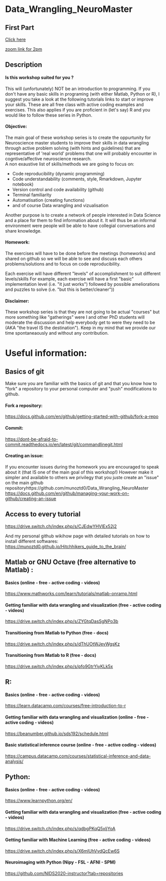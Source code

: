 # Data_Wrangling_NeuroMaster

## First Part
[Click here](https://munoztd0.github.io/Data_Wrangling_NeuroMaster/)


[zoom link for 2pm](https://unige.zoom.us/j/96247252194)


## Description
#### Is this workshop suited for you ? 
This will (unfortunately) NOT be an introduction to programming. If you don't have any basic skills in programing (with either Matlab, Python or R), I suggest you take a look at the following tutorials links to start or improve your skills. These are all free class with active coding examples and exercises. 
This also applies if you are proficient in (let's say) R and you would like to follow these series in Python. 

#### Objective: 
The main goal of these workshop series is to create the oppurtunity for Neuroscience master students to improve their skills in data wrangling through active problem solving (with hints and guidelines) that are representative of 'real world' problems that one will probably encounter in cogntive/affective neuroscience research.  
A non exaustive list of skills/methods we are going to focus on: 
  - Code reproducibility (dynamic programming)
  - Code understandability (comments, style, Rmarkdown, Jupyter notebook)
  - Version control and code availability (github)
  - Terminal familiarity
  - Automatisation (creating functions)
  - and of course Data wrangling and vizualisation

Another purpose is to create a network of people interested in Data Science and a place for them to find information about it. It will thus be an informal environment were people will be able to have collegial conversations and share knowledge. 

#### Homework: 
The exercises will have to be done before the meetings (homeworks) and shared on github so we will be able to see and discuss each others problems/solutions and to focus on code reproducibility. 

Each exercise will have different "levels" of accomplishment to suit different levels/skills For example, each exercise will have a first "basic" implementation level (i.e. "it just works") followed by possible ameliorations and puzzles to solve (i.e. "but this is better/cleaner"))

#### Disclaimer: 
These workshop series is that they are not going to be actual "courses" but more something like "gatherings" were I and other PhD students will moderate the discussion and help everybody get to were they need to be (AKA "the travel IS the destination"). Keep in my mind that we provide our time spontaneaously and without any contribution.


# Useful information: 

## Basics of git 
Make sure you are familiar with the basics of git and that you know how to "fork" a repository to your personal computer and "push" modifications to github. 

#### Fork a repository: 
https://docs.github.com/en/github/getting-started-with-github/fork-a-repo

#### Commit: 
https://dont-be-afraid-to-commit.readthedocs.io/en/latest/git/commandlinegit.html

#### Creating an issue: 
If you encounter issues during the homework you are encouraged to speak about it (that IS one of the main goal of this workshop!)
However make it simpler and available to others we privilegy that you juste create an "issue" on the main github repositoryhttps://github.com/munoztd0/Data_Wrangling_NeuroMaster
https://docs.github.com/en/github/managing-your-work-on-github/creating-an-issue
  
## Access to every tutorial 
https://drive.switch.ch/index.php/s/CJEdwYHVlEx52j2 

And my personal github wikihow page with detailed tutorials on how to install different softwares: 
https://munoztd0.github.io/Hitchhikers_guide_to_the_brain/



## Matlab or GNU Octave (free alternative to Matlab) : 

#### Basics (online - free - active coding - videos) 
https://www.mathworks.com/learn/tutorials/matlab-onramp.html


#### Getting familiar with data wrangling and visualization (free - active coding - videos) 
https://drive.switch.ch/index.php/s/ZYGtqDasSgNPo3b


#### Transitioning from Matlab to Python (free - docs) 
https://drive.switch.ch/index.php/s/dThUOtWJevWgsKz

#### Transitioning from Matlab to R (free - docs) 
https://drive.switch.ch/index.php/s/pfo9GtrYiyKLk5x



## R: 

#### Basics (online - free - active coding - videos)
https://learn.datacamp.com/courses/free-introduction-to-r

#### Getting familiar with data wrangling and visualization (online - free - active coding - videos)
https://beanumber.github.io/sds192/schedule.html

#### Basic statistical inference course  (online - free - active coding - videos)
https://campus.datacamp.com/courses/statistical-inference-and-data-analysis/



## Python: 

#### Basics (online - free - active coding - videos) 
https://www.learnpython.org/en/

#### Getting familiar with data wrangling and visualization (free - active coding - videos) 
https://drive.switch.ch/index.php/s/qdbgPKqQ5xljYoA

#### Getting familiar with Machine Learning (free - active coding - videos) 
https://drive.switch.ch/index.php/s/X6mlUhVvdQcEw6S

#### Neuroimaging with Python (Nipy - FSL - AFNI - SPM) 
https://github.com/NIDS2020-instructor?tab=repositories





